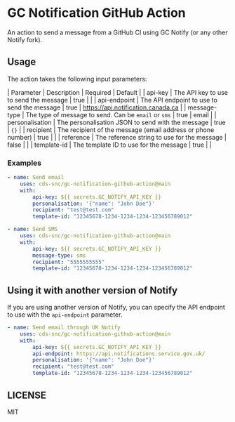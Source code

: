 # GC Notification GitHub Action
An action to send a message from a GitHub CI using GC Notify (or any other Notify fork).

## Usage

The action takes the following input parameters:

| Parameter | Description | Required | Default |
| api-key | The API key to use to send the message | true | |
| api-endpoint | The API endpoint to use to send the message | true | https://api.notification.canada.ca |
| message-type | The type of message to send. Can be `email` or `sms` | true | email |
| personalisation | The personalisation JSON to send with the message | true | `{}` |
| recipient | The recipient of the message (email address or phone number) | true | |
| reference | The reference string to use for the message | false | |
| template-id | The template ID to use for the message | true | |

### Examples

```yaml
- name: Send email
    uses: cds-snc/gc-notification-github-action@main
    with:
        api-key: ${{ secrets.GC_NOTIFY_API_KEY }}
        personalisation: '{"name": "John Doe"}'
        recipient: "test@test.com"
        template-id: "12345678-1234-1234-1234-123456789012"

- name: Send SMS
    uses: cds-snc/gc-notification-github-action@main
    with:
        api-key: ${{ secrets.GC_NOTIFY_API_KEY }}
        message-type: sms
        recipient: "5555555555"
        template-id: "12345678-1234-1234-1234-123456789012"
```

## Using it with another version of Notify

If you are using another version of Notify, you can specify the API endpoint to use with the `api-endpoint` parameter.

```yaml
- name: Send email through UK Notify
    uses: cds-snc/gc-notification-github-action@main
    with:
        api-key: ${{ secrets.GC_NOTIFY_API_KEY }}
        api-endpoint: https://api.notifications.service.gov.uk/
        personalisation: '{"name": "John Doe"}'
        recipient: "test@test.com"
        template-id: "12345678-1234-1234-1234-123456789012"
```

## LICENSE
MIT